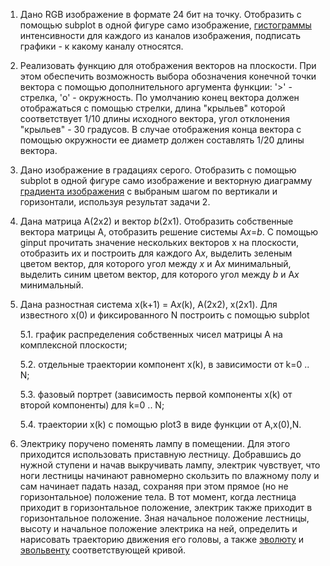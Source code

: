 1. Дано RGB изображение в формате 24 бит на точку. Отобразить с помощью subplot в одной фигуре само изображение, [гистограммы](https://ru.wikipedia.org/wiki/%D0%93%D0%B8%D1%81%D1%82%D0%BE%D0%B3%D1%80%D0%B0%D0%BC%D0%BC%D0%B0_(%D1%84%D0%BE%D1%82%D0%BE%D0%B3%D1%80%D0%B0%D1%84%D0%B8%D1%8F)) интенсивности для каждого из каналов изображения, подписать графики - к какому каналу относятся.
2. Реализовать функцию для отображения векторов на плоскости. При этом обеспечить возможность выбора обозначения конечной точки вектора с помощью дополнительного аргумента функции: '>' - стрелка, 'o' - окружность. По умолчанию конец вектора должен отображаться с помощью стрелки, длина "крыльев" которой соответствует 1/10 длины исходного вектора, угол отклонения "крыльев" - 30 градусов. В случае отображения конца вектора с помощью окружности ее диаметр должен составлять 1/20 длины вектора. 
 3. Дано изображение в градациях серого. Отобразить с помощью subplot в одной фигуре само изображение и векторную диаграмму [градиента изображения](https://ru.wikipedia.org/wiki/%D0%9E%D0%BF%D0%B5%D1%80%D0%B0%D1%82%D0%BE%D1%80_%D0%A1%D0%BE%D0%B1%D0%B5%D0%BB%D1%8F)  с выбраным шагом по вертикали и горизонтали, используя результат задачи 2.
4. Дана матрица A(2x2) и вектор *b*(2x1).  Отобразить собственные вектора матрицы A, отобразить решение системы A*x*=*b*. С помощью ginput прочитать значение нескольких векторов x на плоскости, отобразить их и построить для каждого A*x*, выделить зеленым цветом вектор, для которого угол между *x* и A*x* минимальный, выделить синим цветом вектор, для которого угол между *b* и A*x* минимальный.
5. Дана разностная система x(k+1) = A*x*(k), A(2x2), x(2x1). Для известного x(0) и фиксированного N построить с помощью subplot

     5.1. график распределения собственных чисел матрицы A на комплексной плоскости; 
     
     5.2. отдельные траектории компонент x(k), в зависимости от k=0 .. N;
     
     5.3. фазовый портрет (зависимость первой компоненты x(k) от второй компоненты) для k=0 .. N;
     
     5.4. траектории x(k) с помощью plot3 в виде функции от A,x(0),N.
6. Электрику поручено поменять лампу в помещении. Для этого приходится использовать приставную лестницу. Добравшись до нужной ступени и начав выкручивать лампу, электрик чувствует, что ноги лестницы начинают равномерно скользить по влажному полу и сам начинает падать назад, сохраняя при этом прямое (но не горизонтальное) положение тела. В тот момент, когда лестница приходит в горизонтальное положение, электрик также приходит в горизонтальное положение. Зная начальное положение лестницы, высоту и начальное положение электрика на ней, определить и нарисовать траекторию движения его головы, а также [эволюту](https://ru.wikipedia.org/wiki/%D0%AD%D0%B2%D0%BE%D0%BB%D1%8E%D1%82%D0%B0) и [эвольвенту](https://ru.wikipedia.org/wiki/%D0%AD%D0%B2%D0%BE%D0%BB%D1%8C%D0%B2%D0%B5%D0%BD%D1%82%D0%B0) соответствующей кривой.   
